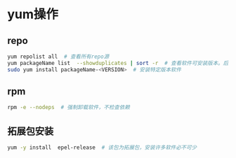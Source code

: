 # yum操作

## repo

```bash
yum repolist all  # 查看所有repo源
yum packageName list  --showduplicates | sort -r  # 查看软件可安装版本。后边用管道符排序
sudo yum install packageName-<VERSION>  # 安装特定版本软件
```
## rpm

``` bash
rpm -e --nodeps  # 强制卸载软件，不检查依赖
```

## 拓展包安装

```bash
yum -y install  epel-release  # 该包为拓展包，安装许多软件必不可少
```

